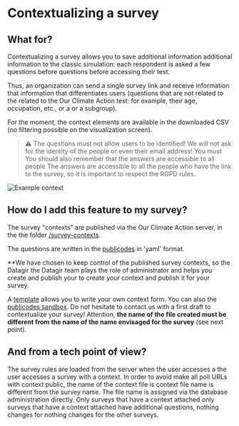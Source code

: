 # Contextualizing a survey

## What for?

Contextualizing a survey allows you to save additional information
additional information to the classic simulation: each respondent is asked a few questions before
questions before accessing their test.

Thus, an organization can send a single survey link and receive information that
information that differentiates users (questions that are not related to the
related to the Our Climate Action test: for example, their age, occupation, etc., or a
or a subgroup).

For the moment, the context elements are available in the downloaded CSV
(no filtering possible on the visualization screen).

> ⚠️ The questions must not allow users to be identified! We
> will not ask for the identity of the people or even their email address! You must
> You should also remember that the answers are accessible to all people
> The answers are accessible to all the people who have the link to the survey, so it is important to respect the
> RGPD rules.

![Example context](/images/example-context.png)

## How do I add this feature to my survey?

The survey "contexts" are published via the Our Climate Action server, in the
the folder
[/survey-contexts](https://github.com/datagir/nosgestesclimat-server/tree/master/contextes-sondage).

The questions are written in the [publicodes](https://publi.codes/)
in 'yaml' format.

**We have chosen to keep control of the published survey contexts, so the Datagir
the Datagir team plays the role of administrator and helps you create and publish your
to create your context and publish it for your survey.

A
[template](https://github.com/datagir/nosgestesclimat-server/tree/master/contextes-sondage/template%20de%20contexte.yaml)
allows you to write your own context form. You can also
the [publicodes sandbox](https://vu.fr/szYP). Do not hesitate to
contact us with a first draft to contextualize your survey!
Attention, **the name of the file created must be different from the name of the name envisaged
for the survey** (see next point).

## And from a tech point of view?

The survey rules are loaded from the server when the user accesses a
the user accesses a survey with a context. In order to avoid
make all poll URLs with context public, the name of the context file is
context file name is different from the survey name. The file name is assigned via
the database administration directly. Only surveys that have a context attached
only surveys that have a context attached have additional questions, nothing changes for
nothing changes for the other surveys.
